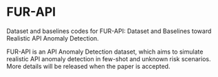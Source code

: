 # FUR-API
Dataset and baselines codes for FUR-API: Dataset and Baselines toward Realistic API Anomaly Detection. 

FUR-API is an API Anomaly Detection dataset, which aims to simulate realistic API anomaly detection in few-shot and unknown risk scenarios. 
More details will be released when the paper is accepted.

